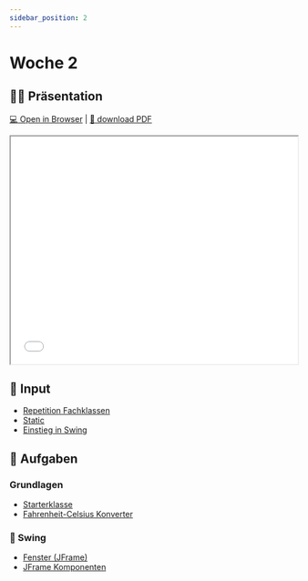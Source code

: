 ```yaml
---
sidebar_position: 2
---
```


# Woche 2

## :teacher: Präsentation

[:computer: Open in Browser](pathname:///slides/woche-2) | [:floppy_disk: download PDF](pathname:///slides/woche-2.pdf)

<iframe src="/bbzbl-modul-404/slides/woche-2" width="100%" height="400px"></iframe>

## :brain: Input

- [Repetition Fachklassen](../konzepte/fachklassen.md)
- [Static](../konzepte/static.md)
- [Einstieg in Swing](../aufgaben-swing/einstieg-in-swing.md)

## :pencil: Aufgaben

<div class="grid"><div>

### Grundlagen

- [Starterklasse](../aufgaben-grundlagen/starterklasse.md)
- [Fahrenheit-Celsius Konverter](../aufgaben-grundlagen/einheiten-umrechnen.md)

</div><div>

### :nail_care: Swing

- [Fenster (JFrame)](../aufgaben-swing/fenster.md)
- [JFrame Komponenten](../aufgaben-swing/komponenten.md)

</div></div>
